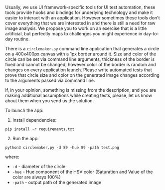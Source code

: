 Usually, we use UI framework-specific tools for UI test automation, these tools provide hooks and bindings for underlying
technology and make it easier to interact with an application. However sometimes these tools don't cover
everything that we are interested in and there is still a need for raw image analysis. We propose you to work on
an exercise that is a little artificial, but perfectly maps to challenges you might experience in day-to-day routine.

There is a `circlemaker.py` command line application that generates a circle on a 400x400px canvas with a 1px border
around it. Size and color of the circle can be set via command line arguments, thickness of the border is fixed and
cannot be changed, however color of the border is random and changes on every application launch. Please write
automated tests that prove that circle size and color on the generated image changes according to the arguments
passed via command line.

If, in your opinion, something is missing from the description, and you are making additional assumptions while creating
tests, please, let us know about them when you send us the solution.

To launch the app:

   1. Install dependencies:
     
```shell script
pip install -r requirements.txt
   ```     
   
   2. Run the app:
   
```shell script
python3 circlemaker.py -d 89 -hue 89 -path test.png
   ```
where:
 
- `-d` - diameter of the circle
- `-hue` - Hue component of the HSV color (Saturation and Value of the color are always 100%)
- `-path` - output path of the generated image
